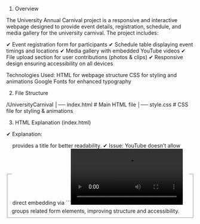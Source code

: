 1. Overview

The University Annual Carnival project is a responsive and interactive webpage designed to provide event details, registration, schedule, and media gallery for the university carnival. The project includes:

✔ Event registration form for participants
✔ Schedule table displaying event timings and locations
✔ Media gallery with embedded YouTube videos
✔ File upload section for user contributions (photos & clips)
✔ Responsive design ensuring accessibility on all devices

Technologies Used:
HTML for webpage structure
CSS for styling and animations
Google Fonts for enhanced typography

2. File Structure

/UniversityCarnival
│── index.html      # Main HTML file
│── style.css       # CSS file for styling & animations

3. HTML Explanation (index.html)

✔ Explanation:
<fieldset> groups related form elements, improving structure and accessibility.
<legend> provides a title for better readability.
✔ Issue: YouTube doesn’t allow direct embedding via ```<video>``` and ```<source>```.
Instead, use an <iframe> like this:
```html
 <div class="media-gallery">
      <iframe src="https://www.youtube.com/embed/8htJwPTFvRo" frameborder="0" allowfullscreen></iframe>
      <iframe src="https://www.youtube.com/embed/iS-lWnlZuQ8" frameborder="0" allowfullscreen></iframe>
      <iframe src="https://www.youtube.com/embed/nXbXNB9E71o" frameborder="0" allowfullscreen></iframe>
    </div>
```

Form Fields: Users enter their name, email, contact number, and department.
Dropdown Menu: Allows users to select their department.
Button: Submits the registration form.
Ensures video embeds are responsive on smaller screens.

5. Key Features

✔ Smooth Animations: CSS keyframes for transitions.
✔ User-Friendly Forms: Easy registration process.
✔ Interactive Media Gallery: Embedded videos for engagement.

6. How to Run the Project

Download the files (index.html & style.css).

Place both files in the same directory.

Open index.html in a browser.

Experience the animations and responsive design.

7. Future Improvements
Adding CSS for better styling and user experience.
Implementing JavaScript validation to enhance form validation before submission.
Integrating a backend (e.g., PHP, Node.js) to process and store submitted applications.

Conclusion

This documentation outlines the structure, styling, and animations of the University Annual Carnival web project. The use of CSS animations, transitions, and a responsive layout ensures an engaging and accessible user experience.
